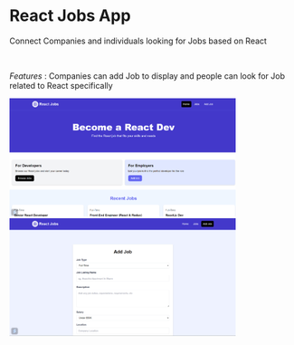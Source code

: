 # React Jobs App
<p>Connect Companies and individuals looking for Jobs based on React</p>
<br/>
<p><em>Features</em> : Companies can add Job to display and people can look for Job related to React specifically</p>
<img src="src/assets/images/React jobs -1.png"  width="400"/>  <img src="src/assets/images/react jobs -2.png" width="400"/>
